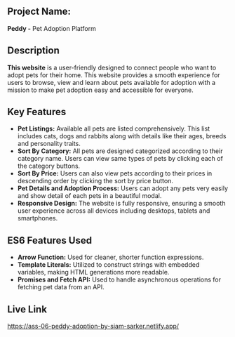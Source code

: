 ## Project Name:
 **Peddy -** Pet Adoption Platform

## Description
**This website** is a user-friendly designed to connect people who want to adopt pets for their home. This website provides a smooth experience for users to browse, view and learn about pets available for adoption with a mission to make pet adoption easy and accessible for everyone.

## Key Features
* **Pet Listings:** Available all pets are listed comprehensively. This list includes cats, dogs and rabbits along with details like their ages, breeds and personality traits.
* **Sort By Category:** All pets are designed categorized according to their category name. Users can view same types of pets by clicking each of the category buttons. 
* **Sort By Price:** Users can also view pets according to their prices in descending order by clicking the sort by price button.
* **Pet Details and Adoption Process:** Users can adopt any pets very easily and show detail of each pets in a beautiful modal.
* **Responsive Design:** The website is fully responsive, ensuring a smooth user experience across all devices including desktops, tablets and smartphones.

## ES6 Features Used
* **Arrow Function:** Used for cleaner, shorter function expressions.
* **Template Literals:** Utilized to construct strings with embedded variables, making HTML generations more readable.
* **Promises and Fetch API:** Used to handle asynchronous operations for fetching pet data from an API.
## Live Link
https://ass-06-peddy-adoption-by-siam-sarker.netlify.app/